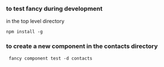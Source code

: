 ### to test fancy during development
in the top level directory
```
npm install -g 
```

### to create a new component in the contacts directory

```
 fancy component test -d contacts
```